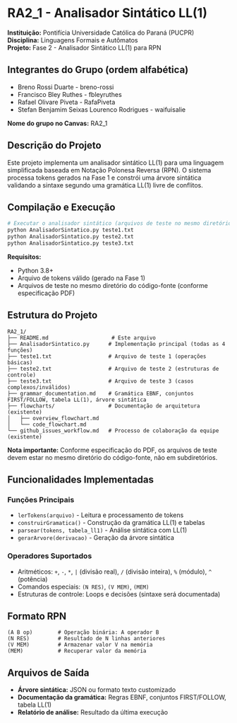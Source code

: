 # RA2_1 - Analisador Sintático LL(1)

**Instituição:** Pontifícia Universidade Católica do Paraná (PUCPR)  
**Disciplina:** Linguagens Formais e Autômatos  
**Projeto:** Fase 2 - Analisador Sintático LL(1) para RPN

## Integrantes do Grupo (ordem alfabética)
- Breno Rossi Duarte - breno-rossi
- Francisco Bley Ruthes - fbleyruthes
- Rafael Olivare Piveta - RafaPiveta
- Stefan Benjamim Seixas Lourenco Rodrigues - waifuisalie

**Nome do grupo no Canvas:** RA2_1

## Descrição do Projeto

Este projeto implementa um analisador sintático LL(1) para uma linguagem simplificada baseada em Notação Polonesa Reversa (RPN). O sistema processa tokens gerados na Fase 1 e constrói uma árvore sintática validando a sintaxe segundo uma gramática LL(1) livre de conflitos.

## Compilação e Execução

```bash
# Executar o analisador sintático (arquivos de teste no mesmo diretório)
python AnalisadorSintatico.py teste1.txt
python AnalisadorSintatico.py teste2.txt  
python AnalisadorSintatico.py teste3.txt
```

**Requisitos:**
- Python 3.8+
- Arquivo de tokens válido (gerado na Fase 1)
- Arquivos de teste no mesmo diretório do código-fonte (conforme especificação PDF)

## Estrutura do Projeto

```
RA2_1/
├── README.md                    # Este arquivo
├── AnalisadorSintatico.py      # Implementação principal (todas as 4 funções)
├── teste1.txt                  # Arquivo de teste 1 (operações básicas)
├── teste2.txt                  # Arquivo de teste 2 (estruturas de controle)  
├── teste3.txt                  # Arquivo de teste 3 (casos complexos/inválidos)
├── grammar_documentation.md    # Gramática EBNF, conjuntos FIRST/FOLLOW, tabela LL(1), árvore sintática
├── flowcharts/                 # Documentação de arquitetura (existente)
│   ├── overview_flowchart.md
│   └── code_flowchart.md
└── github_issues_workflow.md   # Processo de colaboração da equipe (existente)
```

**Nota importante:** Conforme especificação do PDF, os arquivos de teste devem estar no mesmo diretório do código-fonte, não em subdiretórios.

## Funcionalidades Implementadas

### Funções Principais
- `lerTokens(arquivo)` - Leitura e processamento de tokens
- `construirGramatica()` - Construção da gramática LL(1) e tabelas
- `parsear(tokens, tabela_ll1)` - Análise sintática com LL(1)
- `gerarArvore(derivacao)` - Geração da árvore sintática

### Operadores Suportados
- Aritméticos: `+`, `-`, `*`, `|` (divisão real), `/` (divisão inteira), `%` (módulo), `^` (potência)
- Comandos especiais: `(N RES)`, `(V MEM)`, `(MEM)`
- Estruturas de controle: Loops e decisões (sintaxe será documentada)

## Formato RPN

```
(A B op)        # Operação binária: A operador B
(N RES)         # Resultado de N linhas anteriores
(V MEM)         # Armazenar valor V na memória
(MEM)           # Recuperar valor da memória
```

## Arquivos de Saída

- **Árvore sintática:** JSON ou formato texto customizado
- **Documentação da gramática:** Regras EBNF, conjuntos FIRST/FOLLOW, tabela LL(1)
- **Relatório de análise:** Resultado da última execução
